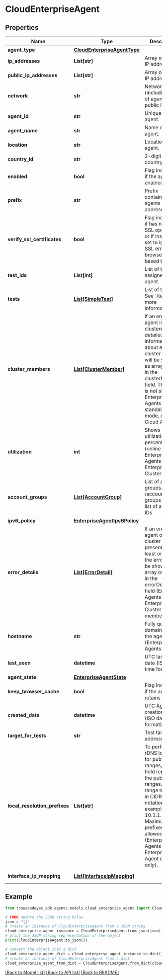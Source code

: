 # CloudEnterpriseAgent


## Properties

Name | Type | Description | Notes
------------ | ------------- | ------------- | -------------
**agent_type** | [**CloudEnterpriseAgentType**](CloudEnterpriseAgentType.md) |  | 
**ip_addresses** | **List[str]** | Array of private IP addresses. | [optional] [readonly] 
**public_ip_addresses** | **List[str]** | Array of public IP addresses. | [optional] [readonly] 
**network** | **str** | Network (including ASN) of agent’s public IP. | [optional] [readonly] 
**agent_id** | **str** | Unique ID of the agent. | [optional] [readonly] 
**agent_name** | **str** | Name of the agent. | [optional] 
**location** | **str** | Location of the agent. | [optional] [readonly] 
**country_id** | **str** | 2-digit ISO country code | [optional] [readonly] 
**enabled** | **bool** | Flag indicating if the agent is enabled. | [optional] 
**prefix** | **str** | Prefix containing agents public IP address. | [optional] [readonly] 
**verify_ssl_certificates** | **bool** | Flag indicating if has normal SSL operations or  if instead it&#39;s set to ignore SSL errors on browserbot-based tests. | [optional] [readonly] 
**test_ids** | **List[int]** | List of test IDs assigned to the agent. | [optional] [readonly] 
**tests** | [**List[SimpleTest]**](SimpleTest.md) | List of tests. See &#x60;/tests&#x60; for more information. | [optional] 
**cluster_members** | [**List[ClusterMember]**](ClusterMember.md) | If an enterprise agent is clustered, detailed information about each cluster member will be shown as array entries in the clusterMembers field. This field is not shown for Enterprise Agents in standalone mode, or for Cloud Agents. | [optional] [readonly] 
**utilization** | **int** | Shows overall utilization percentage (online Enterprise Agents and Enterprise Clusters only). | [optional] [readonly] 
**account_groups** | [**List[AccountGroup]**](AccountGroup.md) | List of account groups. See /accounts-groups to pull a list of account IDs | [optional] 
**ipv6_policy** | [**EnterpriseAgentIpv6Policy**](EnterpriseAgentIpv6Policy.md) |  | [optional] 
**error_details** | [**List[ErrorDetail]**](ErrorDetail.md) | If an enterprise agent or a cluster member presents at least one error, the errors will be shown as an array of entries in the errorDetails field (Enterprise Agents and Enterprise Cluster members only) | [optional] [readonly] 
**hostname** | **str** | Fully qualified domain name of the agent (Enterprise Agents only) | [optional] [readonly] 
**last_seen** | **datetime** | UTC last seen date (ISO date-time format). | [optional] [readonly] 
**agent_state** | [**EnterpriseAgentState**](EnterpriseAgentState.md) |  | [optional] 
**keep_browser_cache** | **bool** | Flag indicating if the agent retains cache. | [optional] 
**created_date** | **datetime** | UTC Agent creation date (ISO date-time format). | [optional] [readonly] 
**target_for_tests** | **str** | Test target IP address. | [optional] 
**local_resolution_prefixes** | **List[str]** | To perform rDNS lookups for public IP ranges, this field represents the public IP ranges. The range must be in CIDR notation; for example, 10.1.1.0/24. Maximum of 5 prefixes allowed (Enterprise Agents and Enterprise Agent clusters only). | [optional] 
**interface_ip_mapping** | [**List[InterfaceIpMapping]**](InterfaceIpMapping.md) |  | [optional] [readonly] 

## Example

```python
from thousandeyes_sdk.agents.models.cloud_enterprise_agent import CloudEnterpriseAgent

# TODO update the JSON string below
json = "{}"
# create an instance of CloudEnterpriseAgent from a JSON string
cloud_enterprise_agent_instance = CloudEnterpriseAgent.from_json(json)
# print the JSON string representation of the object
print(CloudEnterpriseAgent.to_json())

# convert the object into a dict
cloud_enterprise_agent_dict = cloud_enterprise_agent_instance.to_dict()
# create an instance of CloudEnterpriseAgent from a dict
cloud_enterprise_agent_from_dict = CloudEnterpriseAgent.from_dict(cloud_enterprise_agent_dict)
```
[[Back to Model list]](../README.md#documentation-for-models) [[Back to API list]](../README.md#documentation-for-api-endpoints) [[Back to README]](../README.md)


